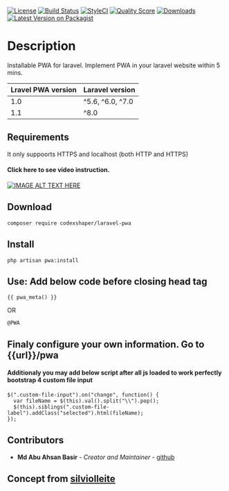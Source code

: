 [![License](http://img.shields.io/:license-mit-blue.svg?style=flat-square)](http://badges.mit-license.org)
[![Build Status](https://travis-ci.org/Codexshaper/laravel-pwa.svg?branch=master)](https://travis-ci.org/Codexshaper/laravel-pwa)
[![StyleCI](https://github.styleci.io/repos/279073965/shield?branch=master)](https://github.styleci.io/repos/279073965?branch=master)
[![Quality Score](https://img.shields.io/scrutinizer/g/Codexshaper/laravel-pwa.svg?style=flat-square)](https://scrutinizer-ci.com/g/Codexshaper/laravel-pwa)
[![Downloads](https://poser.pugx.org/Codexshaper/laravel-pwa/d/total.svg)](https://packagist.org/packages/Codexshaper/laravel-pwa)
[![Latest Version on Packagist](https://img.shields.io/packagist/v/Codexshaper/laravel-pwa.svg?style=flat-square)](https://packagist.org/packages/Codexshaper/laravel-pwa)

# Description
Installable PWA for laravel. Implement PWA in your laravel website within 5 mins.

| Lravel PWA version      | Laravel version   |
| ---                     | ---               |
| 1.0                     | ^5.6, ^6.0, ^7.0  |
| 1.1                     | ^8.0              |

## Requirements
It only suppoorts HTTPS and localhost (both HTTP and HTTPS)

#### Click here to see video instruction.

[![IMAGE ALT TEXT HERE](https://img.youtube.com/vi/kDcy5cFH670/0.jpg)](https://www.youtube.com/watch?v=kDcy5cFH670)

## Download
```
composer require codexshaper/laravel-pwa
```

## Install

```
php artisan pwa:install
```

## Use: Add below code before closing head tag

```
{{ pwa_meta() }}
```

OR

```
@PWA
```

## Finaly configure your own information. Go to {{url}}/pwa

#### Additionaly you may add below script after all js loaded to work perfectly bootstrap 4 custom file input

```
$(".custom-file-input").on("change", function() {
  var fileName = $(this).val().split("\\").pop();
  $(this).siblings(".custom-file-label").addClass("selected").html(fileName);
});
```

## Contributors

* **Md Abu Ahsan Basir** - *Creator and Maintainer* - [github](https://github.com/maab16)

## Concept from [silviolleite](https://github.com/silviolleite/laravel-pwa)
